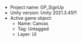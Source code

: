 <!-- UNITY CODE ASSIST INSTRUCTIONS START -->
- Project name: GP_SignUp
- Unity version: Unity 2021.3.45f1
- Active game object:
  - Name: Canvas
  - Tag: Untagged
  - Layer: UI
<!-- UNITY CODE ASSIST INSTRUCTIONS END -->